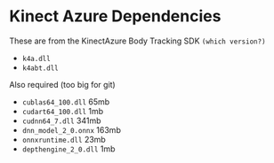 Kinect Azure Dependencies
============================
These are from the KinectAzure Body Tracking SDK `(which version?)`
- `k4a.dll`
- `k4abt.dll`

Also required (too big for git)
- `cublas64_100.dll` 65mb
- `cudart64_100.dll` 1mb
- `cudnn64_7.dll` 341mb
- `dnn_model_2_0.onnx` 163mb
- `onnxruntime.dll` 23mb
- `depthengine_2_0.dll` 1mb